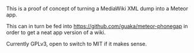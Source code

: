 
This is a proof of concept of turning a MediaWiki XML dump into a Meteor app.

This can in turn be fed into https://github.com/guaka/meteor-phonegap in order to get a neat app version of a wiki.


Currently GPLv3, open to switch to MIT if it makes sense.

